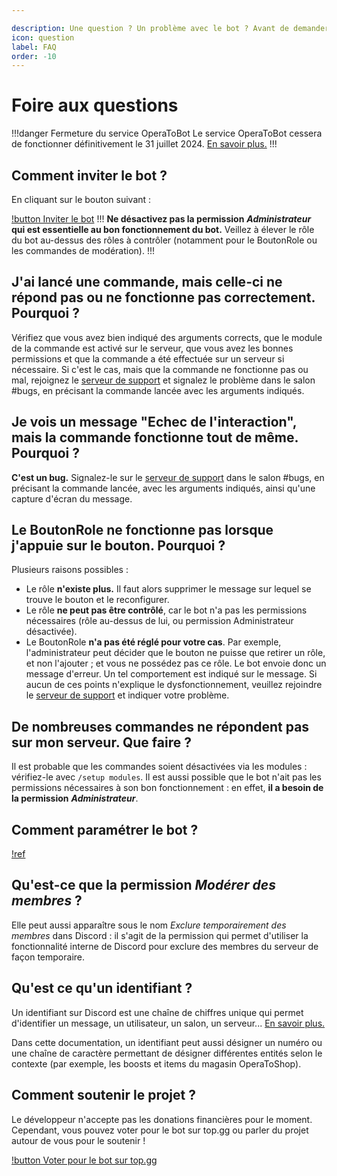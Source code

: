 ```yaml
---

description: Une question ? Un problème avec le bot ? Avant de demander au support, lisez la FAQ !
icon: question
label: FAQ
order: -10
---
```


# Foire aux questions


!!!danger Fermeture du service OperaToBot
Le service OperaToBot cessera de fonctionner définitivement le 31 juillet 2024. [En savoir plus.](/shutdown.md)
!!!

## Comment inviter le bot ?
En cliquant sur le bouton suivant : 

[!button Inviter le bot](/invite.md)
!!!
**Ne désactivez pas la permission** ***Administrateur*** **qui est essentielle au bon fonctionnement du bot.** Veillez à élever le rôle du bot au-dessus des rôles à contrôler (notamment pour le BoutonRole ou les commandes de modération).
!!!

## J'ai lancé une commande, mais celle-ci ne répond pas ou ne fonctionne pas correctement. Pourquoi ?
Vérifiez que vous avez bien indiqué des arguments corrects, que le module de la commande est activé sur le serveur, que vous avez les bonnes permissions et que la commande a été effectuée sur un serveur si nécessaire. Si c'est le cas, mais que la commande ne fonctionne pas ou mal, rejoignez le [serveur de support](/support.md) et signalez le problème dans le salon #bugs, en précisant la commande lancée avec les arguments indiqués.

## Je vois un message "Echec de l'interaction", mais la commande fonctionne tout de même. Pourquoi ?
**C'est un bug.** Signalez-le sur le [serveur de support](/support.md) dans le salon #bugs, en précisant la commande lancée, avec les arguments indiqués, ainsi qu'une capture d'écran du message.

## Le BoutonRole ne fonctionne pas lorsque j'appuie sur le bouton. Pourquoi ?
Plusieurs raisons possibles : 
- Le rôle **n'existe plus.** Il faut alors supprimer le message sur lequel se trouve le bouton et le reconfigurer.
- Le rôle **ne peut pas être contrôlé**, car le bot n'a pas les permissions nécessaires (rôle au-dessus de lui, ou permission Administrateur désactivée).
- Le BoutonRole **n'a pas été réglé pour votre cas**. Par exemple, l'administrateur peut décider que le bouton ne puisse que retirer un rôle, et non l'ajouter ; et vous ne possédez pas ce rôle. Le bot envoie donc un message d'erreur. Un tel comportement est indiqué sur le message.
Si aucun de ces points n'explique le dysfonctionnement, veuillez rejoindre le [serveur de support](/support.md) et indiquer votre problème.

## De nombreuses commandes ne répondent pas sur mon serveur. Que faire ?
Il est probable que les commandes soient désactivées via les modules : vérifiez-le avec `/setup modules`. Il est aussi possible que le bot n'ait pas les permissions nécessaires à son bon fonctionnement : en effet, **il a besoin de la permission** ***Administrateur***.

## Comment paramétrer le bot ?
[!ref](/docs/settings)

## Qu'est-ce que la permission *Modérer des membres* ?
Elle peut aussi apparaître sous le nom *Exclure temporairement des membres* dans Discord : il s'agit de la permission qui permet d'utiliser la fonctionnalité interne de Discord pour exclure des membres du serveur de façon temporaire.

## Qu'est ce qu'un identifiant ?
Un identifiant sur Discord est une chaîne de chiffres unique qui permet d'identifier un message, un utilisateur, un salon, un serveur... [En savoir plus.](https://support.discord.com/hc/fr/articles/206346498-O%C3%B9-trouver-l-ID-de-mon-compte-utilisateur-serveur-message-)

Dans cette documentation, un identifiant peut aussi désigner un numéro ou une chaîne de caractère permettant de désigner différentes entités selon le contexte (par exemple, les boosts et items du magasin OperaToShop).

## Comment soutenir le projet ?
Le développeur n'accepte pas les donations financières pour le moment. Cependant, vous pouvez voter pour le bot sur top.gg ou parler du projet autour de vous pour le soutenir !

[!button Voter pour le bot sur top.gg](https://top.gg/bot/503954760139800577/vote)